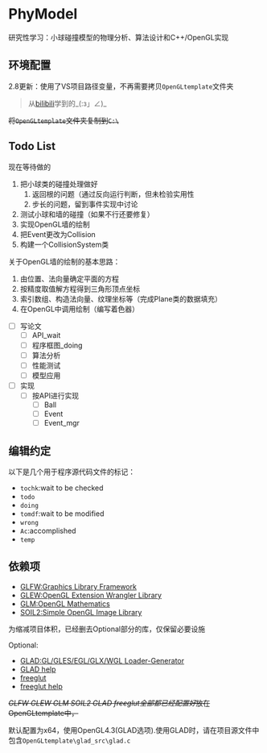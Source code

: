 # PhyModel

研究性学习：小球碰撞模型的物理分析、算法设计和C++/OpenGL实现

## 环境配置

2.8更新：使用了VS项目路径变量，不再需要拷贝`OpenGLtemplate`文件夹

>从[bilibili](https://www.bilibili.com/video/BV1MJ411u7Bc)学到的\_(:з」∠)\_

~~将`OpenGLtemplate`文件夹复制到`C:\`~~

## Todo List

现在等待做的

1. 把小球类的碰撞处理做好
   1. 返回根的问题（通过反向运行判断，但未检验实用性
   2. 步长的问题，留到事件实现中讨论
2. 测试小球和墙的碰撞（如果不行还要修复）
3. 实现OpenGL墙的绘制
4. 把Event更改为Collision
5. 构建一个CollisionSystem类

关于OpenGL墙的绘制的基本思路：

1. 由位置、法向量确定平面的方程
2. 按精度取值解方程得到三角形顶点坐标
3. 索引数组、构造法向量、纹理坐标等（完成Plane类的数据填充）
4. 在OpenGL中调用绘制（编写着色器）

- [ ] 写论文
    - [ ] API_wait
    - [ ] 程序框图_doing
    - [ ] 算法分析
    - [ ] 性能测试
    - [ ] 模型应用
- [ ] 实现
    - [ ] 按API进行实现
        - [ ] Ball
        - [ ] Event
        - [ ] Event_mgr

## 编辑约定

以下是几个用于程序源代码文件的标记：

* `tochk`:wait to be checked
* `todo`
* `doing`
* `tomdf`:wait to be modified
* `wrong`
* `Ac`:accomplished
* `temp`

## 依赖项

* [GLFW:Graphics Library Framework](https://github.com/glfw/glfw)
* [GLEW:OpenGL Extension Wrangler Library](http://glew.sourceforge.net/)
* [GLM:OpenGL Mathematics](https://github.com/g-truc/glm)
* [SOIL2:Simple OpenGL Image Library](https://github.com/SpartanJ/soil2)

为缩减项目体积，已经删去Optional部分的库，仅保留必要设施

Optional:

* [GLAD:GL/GLES/EGL/GLX/WGL Loader-Generator](https://github.com/Dav1dde/glad)
* [GLAD help](https://blog.csdn.net/sigmarising/article/details/80470054)
* [freeglut](https://www.transmissionzero.co.uk/software/freeglut-devel/)
* [freeglut help](https://www.2bboy.com/archives/181.html)

~~*GLFW GLEW GLM SOIL2 GLAD freeglut全部都已经配置好*放在OpenGLtemplate中，~~

默认配置为x64，使用OpenGL4.3(GLAD选项).使用GLAD时，请在项目源文件中包含`OpenGLtemplate\glad_src\glad.c`

